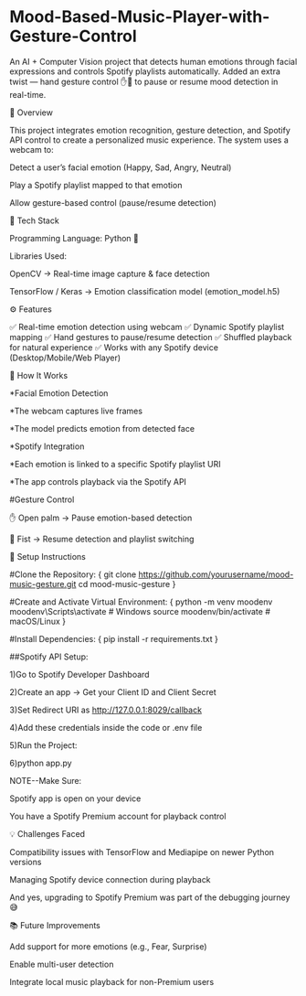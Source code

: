 # Mood-Based-Music-Player-with-Gesture-Control

An AI + Computer Vision project that detects human emotions through facial expressions and controls Spotify playlists automatically. Added an extra twist — hand gesture control ✋👊 to pause or resume mood detection in real-time.

🧠 Overview

This project integrates emotion recognition, gesture detection, and Spotify API control to create a personalized music experience.
The system uses a webcam to:

Detect a user’s facial emotion (Happy, Sad, Angry, Neutral)

Play a Spotify playlist mapped to that emotion

Allow gesture-based control (pause/resume detection)

🔧 Tech Stack

Programming Language: Python 🐍

Libraries Used:

OpenCV → Real-time image capture & face detection

TensorFlow / Keras → Emotion classification model (emotion_model.h5)

⚙️ Features

✅ Real-time emotion detection using webcam
✅ Dynamic Spotify playlist mapping
✅ Hand gestures to pause/resume detection
✅ Shuffled playback for natural experience
✅ Works with any Spotify device (Desktop/Mobile/Web Player)

🚀 How It Works

*Facial Emotion Detection

*The webcam captures live frames

*The model predicts emotion from detected face

*Spotify Integration

*Each emotion is linked to a specific Spotify playlist URI

*The app controls playback via the Spotify API

#Gesture Control

✋ Open palm → Pause emotion-based detection

👊 Fist → Resume detection and playlist switching

🧩 Setup Instructions

#Clone the Repository:
{
git clone https://github.com/yourusername/mood-music-gesture.git
cd mood-music-gesture
}

#Create and Activate Virtual Environment:
{
python -m venv moodenv
moodenv\Scripts\activate      # Windows
source moodenv/bin/activate   # macOS/Linux
}

#Install Dependencies:
{
pip install -r requirements.txt
}

##Spotify API Setup:

1)Go to Spotify Developer Dashboard

2)Create an app → Get your Client ID and Client Secret

3)Set Redirect URI as http://127.0.0.1:8029/callback

4)Add these credentials inside the code or .env file

5)Run the Project:

6)python app.py


NOTE--Make Sure:

Spotify app is open on your device

You have a Spotify Premium account for playback control


💡 Challenges Faced

Compatibility issues with TensorFlow and Mediapipe on newer Python versions

Managing Spotify device connection during playback

And yes, upgrading to Spotify Premium was part of the debugging journey 😅

📚 Future Improvements

Add support for more emotions (e.g., Fear, Surprise)

Enable multi-user detection

Integrate local music playback for non-Premium users
